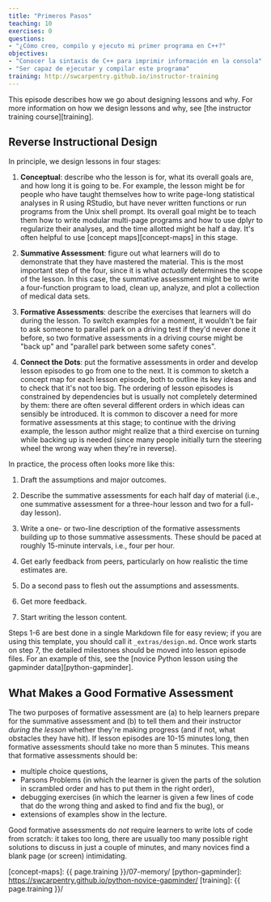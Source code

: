 ```yaml
---
title: "Primeros Pasos"
teaching: 10
exercises: 0
questions:
- "¿Cómo creo, compilo y ejecuto mi primer programa en C++?"
objectives:
- "Conocer la sintaxis de C++ para imprimir información en la consola"
- "Ser capaz de ejecutar y compilar este programa"
training: http://swcarpentry.github.io/instructor-training
---
```


This episode describes how we go about designing lessons and why.
For more information on how we design lessons and why,
see [the instructor training course][training].

## Reverse Instructional Design

In principle,
we design lessons in four stages:

1.  **Conceptual**:
    describe who the lesson is for,
    what its overall goals are,
    and how long it is going to be.
    For example,
    the lesson might be for people who have taught themselves
    how to write page-long statistical analyses in R using RStudio,
    but have never written functions or run programs from the Unix shell prompt.
    Its overall goal might be to teach them how to write modular multi-page programs
    and how to use dplyr to regularize their analyses,
    and the time allotted might be half a day.
    It's often helpful to use [concept maps][concept-maps] in this stage.

2.  **Summative Assessment**:
    figure out what learners will do to demonstrate that they have mastered the material.
    This is the most important step of the four,
    since it is what *actually* determines the scope of the lesson.
    In this case,
    the summative assessment might be to write a four-function program
    to load, clean up, analyze, and plot a collection of medical data sets.

3.  **Formative Assessments**:
    describe the exercises that learners will do during the lesson.
    To switch examples for a moment,
    it wouldn't be fair to ask someone to parallel park on a driving test
    if they'd never done it before,
    so two formative assessments in a driving course might be
    "back up" and "parallel park between some safety cones".

4.  **Connect the Dots**:
    put the formative assessments in order
    and develop lesson episodes to go from one to the next.
    It is common to sketch a concept map for each lesson episode,
    both to outline its key ideas
    and to check that it's not too big.
    The ordering of lesson episodes is constrained by dependencies
    but is usually not completely determined by them:
    there are often several different orders in which ideas can sensibly be introduced.
    It is common to discover a need for more formative assessments at this stage;
    to continue with the driving example,
    the lesson author might realize that a third exercise on turning while backing up is needed
    (since many people initially turn the steering wheel the wrong way when they're in reverse).

In practice, the process often looks more like this:

1.  Draft the assumptions and major outcomes.

2.  Describe the summative assessments for each half day of material
    (i.e., one summative assessment for a three-hour lesson and two for a full-day lesson).

3.  Write a one- or two-line description of the formative assessments building up to those summative assessments.
    These should be paced at roughly 15-minute intervals,
    i.e.,
    four per hour.

4.  Get early feedback from peers,
    particularly on how realistic the time estimates are.

5.  Do a second pass to flesh out the assumptions and assessments.

6.  Get more feedback.

7.  Start writing the lesson content.

Steps 1-6 are best done in a single Markdown file for easy review;
if you are using this template,
you should call it `_extras/design.md`.
Once work starts on step 7,
the detailed milestones should be moved into lesson episode files.
For an example of this,
see the [novice Python lesson using the gapminder data][python-gapminder].

## What Makes a Good Formative Assessment

The two purposes of formative assessment are
(a) to help learners prepare for the summative assessment and
(b) to tell them and their instructor *during the lesson*
whether they're making progress (and if not, what obstacles they have hit).
If lesson episodes are 10-15 minutes long,
then formative assessments should take no more than 5 minutes.
This means that formative assessments should be:

*   multiple choice questions,
*   Parsons Problems (in which the learner is given the parts of the solution in scrambled order and has to put them in the right order),
*   debugging exercises (in which the learner is given a few lines of code that do the wrong thing and asked to find and fix the bug), or
*   extensions of examples show in the lecture.

Good formative assessments do *not* require learners to write lots of code from scratch:
it takes too long,
there are usually too many possible right solutions to discuss in just a couple of minutes,
and many novices find a blank page (or screen) intimidating.

[concept-maps]: {{ page.training }}/07-memory/
[python-gapminder]: https://swcarpentry.github.io/python-novice-gapminder/
[training]: {{ page.training }}/
